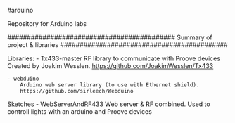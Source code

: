 #arduino

Repository for Arduino labs

###########################################
Summary of project & libraries
###########################################

Libraries:
	- Tx433-master
		RF library to communicate with Proove devices
		Created by Joakim Wesslen. https://github.com/JoakimWesslen/Tx433
	   
	- webduino
		Arduino web server library (to use with Ethernet shield).
		https://github.com/sirleech/Webduino
		
	
Sketches
	- WebServerAndRF433
		Web server & RF combined. 
		Used to controll lights with an arduino and Proove devices
	
	